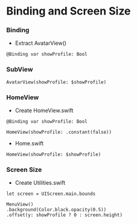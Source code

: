 # Binding and Screen Size

### Binding
- Extract AvatarView()

```
@Binding var showProfile: Bool
```

### SubView
```
AvatarView(showProfile: $showProfile)
```

### HomeView
- Create HomeView.swift
```
@Binding var showProfile: Bool
```
```
HomeView(showProfile: .constant(false))
```

- Home.swift
```
HomeView(showProfile: $showProfile)
```

### Screen Size
- Create Utilities.swift
```
let screen = UIScreen.main.bounds
```
```
MenuView()
.background(Color.black.opacity(0.5))
.offset(y: showProfile ? 0 : screen.height)
```
